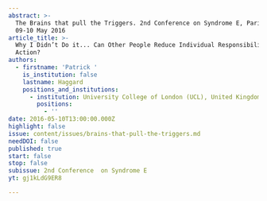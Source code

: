 ```yaml
---
abstract: >-
  The Brains that pull the Triggers. 2nd Conference on Syndrome E, Paris IAS,
  09-10 May 2016
article_title: >-
  Why I Didn’t Do it... Can Other People Reduce Individual Responsibility for
  Action?
authors:
  - firstname: 'Patrick '
    is_institution: false
    lastname: Haggard
    positions_and_institutions:
      - institution: University College of London (UCL), United Kingdom
        positions:
          - ''
date: 2016-05-10T13:00:00.000Z
highlight: false
issue: content/issues/brains-that-pull-the-triggers.md
needDOI: false
published: true
start: false
stop: false
subissue: 2nd Conference  on Syndrome E
yt: gj1kLdG9ER8

---
```

<Youtube yt="gj1kLdG9ER8" caption="Why I Didn’t Do it... Can Other People Reduce Individual Responsibility for Action?" start="false" stop="false"></Youtube>
